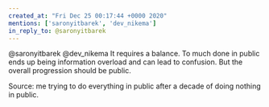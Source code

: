 ```yaml
---
created_at: "Fri Dec 25 00:17:44 +0000 2020"
mentions: ['saronyitbarek', 'dev_nikema']
in_reply_to: @saronyitbarek
---
```


@saronyitbarek @dev_nikema It requires a balance. To much done in public ends up being information overload and can lead to confusion. But the overall progression should be public. 

Source: me trying to do everything in public after a decade of doing nothing in public.